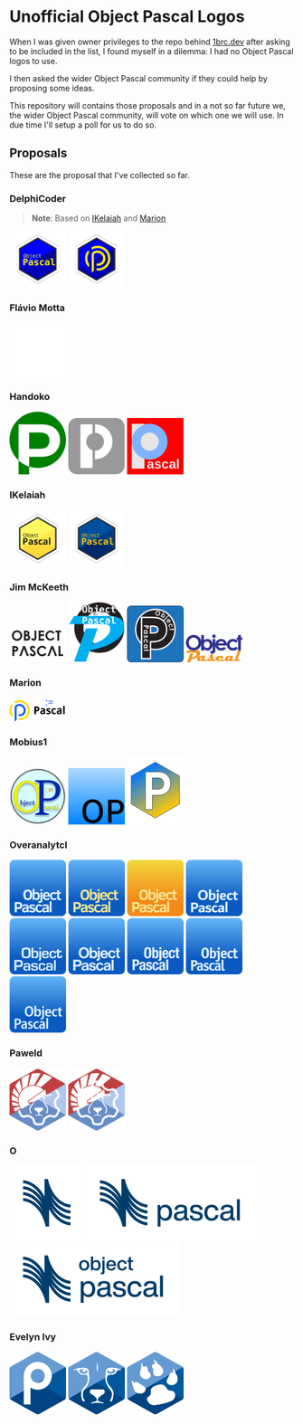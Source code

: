 # Unofficial Object Pascal Logos
When I was given owner privileges to the repo behind [1brc.dev](https://1brc.dev) after asking to be included in the list, I found myself in a dilemma: I had no Object Pascal logos to use.

I then asked the wider Object Pascal community if they could help by proposing some ideas.

This repository will contains those proposals and in a not so far future we, the wider Object Pascal community, will vote on which one we will use. In due time I'll setup a poll for us to do so.

## Proposals
These are the proposal that I've collected so far.

### DelphiCoder

> **Note**: Based on [IKelaiah](proposals/ikelaiah) and [Marion](proposals/marion)

<img alt="ObjectPascal-Blue-Retro" src="proposals/delphicoder/objectpascal-blue-logo_retro.svg" width="100" />
<img alt="ObjectPascal-Ribbon-Retro" src="proposals/delphicoder/ribbon-op-blue-logo_retro.svg" width="100" />

### Flávio Motta
<img alt="Logo?1" src="proposals/flaviomotta/logo_1.svg" width="100" />

### Handoko
<img alt="ObjectPascal1" src="proposals/handoko/ObjectPascal1.svg" width="100" />
<img alt="ObjectPascal2" src="proposals/handoko/ObjectPascal2.svg" width="100" />
<img alt="ObjectPascal3" src="proposals/handoko/ObjectPascal3.svg" width="100" />

### IKelaiah
<img alt="ObjectPascal-Logo" src="proposals/ikelaiah/objectpascal-logo.svg" width="100" />
<img alt="ObjectPascal-Blue" src="proposals/ikelaiah/objectpascal-blue-logo.svg" width="100" />

### Jim McKeeth
<img alt="CircleTriangle" src="proposals/jimmckeeth/CircleTriangle.svg" width="100" />
<img alt="Fancy" src="proposals/jimmckeeth/FancyP.svg" width="100" />
<img alt="TheOP" src="proposals/jimmckeeth/TheOP.svg" width="100" />
<img alt="WordMark" src="proposals/jimmckeeth/Wordmark.svg" width="100" />

### Marion
<img alt="ObjectPascal" src="proposals/marion/ObjectPascal.svg" width="100" />

### Mobius1
<img alt="ObjectPascal-Logo1" src="proposals/mobius1/PascalLogo1.svg" width="100" />
<img alt="ObjectPascal-Minimalist" src="proposals/mobius1/PascalLogo2-Minimalist.svg" width="100" />
<img alt="Pascal Icon.svg" src="proposals/mobius1/Pascal Icon.svg" width="100" />

### Overanalytcl
<img alt="Logo1" src="proposals/overanalytcl/logo1.svg" width="100" />
<img alt="Logo1-Yellow" src="proposals/overanalytcl/logo1-yellow.svg" width="100" />
<img alt="Logo1-YellowBG" src="proposals/overanalytcl/logo1-yellowbg.svg" width="100" />
<img alt="Logo2" src="proposals/overanalytcl/logo2.svg" width="100" />
<img alt="Logo3" src="proposals/overanalytcl/logo3.svg" width="100" />
<img alt="Logo4" src="proposals/overanalytcl/logo4.svg" width="100" />
<img alt="Logo5" src="proposals/overanalytcl/logo5.svg" width="100" />
<img alt="Logo6" src="proposals/overanalytcl/logo6.svg" width="100" />
<img alt="Logo7" src="proposals/overanalytcl/logo7.svg" width="100" />

### Paweld
<img alt="LazDelphi" src="proposals/paweld/lazdelphi.svg" width="100" />
<img alt="LazDelphi0" src="proposals/paweld/lazdelphi0.svg" width="100" />

### O
<img alt="Pascal" src="proposals/o/SVG/pascal logomark.svg" height="132" />
<img alt="Pascal" src="proposals/o/SVG/pascal logo.svg" height="132" />
<img alt="Object Pascal" src="proposals/o/SVG/object pascal logo.svg" height="132" />

### Evelyn Ivy
<img alt="Pascal" src="proposals/evelynivy/pascal.svg" width="100" />
<img alt="Lazarus" src="proposals/evelynivy/lazarus.svg" width="100" />
<img alt="LazarusAgain" src="proposals/evelynivy/lazarus_alt.svg" width="100" />

